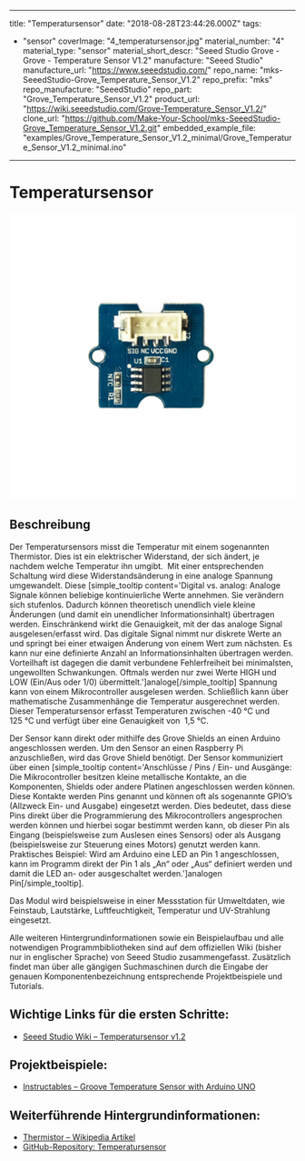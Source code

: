 
---
title: "Temperatursensor"
date: "2018-08-28T23:44:26.000Z"
tags: 
  - "sensor"
coverImage: "4_temperatursensor.jpg"
material_number: "4"
material_type: "sensor"
material_short_descr: "Seeed Studio Grove - Grove - Temperature Sensor V1.2"
manufacture: "Seeed Studio"
manufacture_url: "https://www.seeedstudio.com/"
repo_name: "mks-SeeedStudio-Grove_Temperature_Sensor_V1.2"
repo_prefix: "mks"
repo_manufacture: "SeeedStudio"
repo_part: "Grove_Temperature_Sensor_V1.2"
product_url: "https://wiki.seeedstudio.com/Grove-Temperature_Sensor_V1.2/"
clone_url: "https://github.com/Make-Your-School/mks-SeeedStudio-Grove_Temperature_Sensor_V1.2.git"
embedded_example_file: "examples/Grove_Temperature_Sensor_V1.2_minimal/Grove_Temperature_Sensor_V1.2_minimal.ino"
---


# Temperatursensor

![Temperatursensor](4_temperatursensor.jpg)

## Beschreibung
Der Temperatursensors misst die Temperatur mit einem sogenannten Thermistor. Dies ist ein elektrischer Widerstand, der sich ändert, je nachdem welche Temperatur ihn umgibt.  Mit einer entsprechenden Schaltung wird diese Widerstandsänderung in eine analoge Spannung umgewandelt. Diese \[simple\_tooltip content='Digital vs. analog: Analoge Signale können beliebige kontinuierliche Werte annehmen. Sie verändern sich stufenlos. Dadurch können theoretisch unendlich viele kleine Änderungen (und damit ein unendlicher Informationsinhalt) übertragen werden. Einschränkend wirkt die Genauigkeit, mit der das analoge Signal ausgelesen/erfasst wird. Das digitale Signal nimmt nur diskrete Werte an und springt bei einer etwaigen Änderung von einem Wert zum nächsten. Es kann nur eine definierte Anzahl an Informationsinhalten übertragen werden. Vorteilhaft ist dagegen die damit verbundene Fehlerfreiheit bei minimalsten, ungewollten Schwankungen. Oftmals werden nur zwei Werte HIGH und LOW (Ein/Aus oder 1/0) übermittelt.'\]analoge\[/simple\_tooltip\] Spannung kann von einem Mikrocontroller ausgelesen werden. Schließlich kann über mathematische Zusammenhänge die Temperatur ausgerechnet werden. Dieser Temperatursensor erfasst Temperaturen zwischen -40 °C und 125 °C und verfügt über eine Genauigkeit von  1,5 °C.

Der Sensor kann direkt oder mithilfe des Grove Shields an einen Arduino angeschlossen werden. Um den Sensor an einen Raspberry Pi anzuschließen, wird das Grove Shield benötigt. Der Sensor kommuniziert über einen \[simple\_tooltip content='Anschlüsse / Pins / Ein- und Ausgänge: Die Mikrocontroller besitzen kleine metallische Kontakte, an die Komponenten, Shields oder andere Platinen angeschlossen werden können. Diese Kontakte werden Pins genannt und können oft als sogenannte GPIO’s (Allzweck Ein- und Ausgabe) eingesetzt werden. Dies bedeutet, dass diese Pins direkt über die Programmierung des Mikrocontrollers angesprochen werden können und hierbei sogar bestimmt werden kann, ob dieser Pin als Eingang (beispielsweise zum Auslesen eines Sensors) oder als Ausgang (beispielsweise zur Steuerung eines Motors) genutzt werden kann. Praktisches Beispiel: Wird am Arduino eine LED an Pin 1 angeschlossen, kann im Programm direkt der Pin 1 als „An“ oder „Aus“ definiert werden und damit die LED an- oder ausgeschaltet werden.'\]analogen Pin\[/simple\_tooltip\].

Das Modul wird beispielsweise in einer Messstation für Umweltdaten, wie Feinstaub, Lautstärke, Luftfeuchtigkeit, Temperatur und UV-Strahlung eingesetzt.

Alle weiteren Hintergrundinformationen sowie ein Beispielaufbau und alle notwendigen Programmbibliotheken sind auf dem offiziellen Wiki (bisher nur in englischer Sprache) von Seeed Studio zusammengefasst. Zusätzlich findet man über alle gängigen Suchmaschinen durch die Eingabe der genauen Komponentenbezeichnung entsprechende Projektbeispiele und Tutorials.

<!-- infolist -->
## Wichtige Links für die ersten Schritte:

- [Seeed Studio Wiki – Temperatursensor v1.2](http://wiki.seeedstudio.com/Grove-Temperature_Sensor_V1.2/)

## Projektbeispiele:

- [Instructables – Groove Temperature Sensor with Arduino UNO](https://www.instructables.com/id/Interface-Groove-Temperature-Sensor-With-Arduino-U/)

## Weiterführende Hintergrundinformationen:

- [Thermistor – Wikipedia Artikel](https://de.wikipedia.org/wiki/Thermistor)
- [GitHub-Repository: Temperatursensor](https://github.com/MakeYourSchool/4-Temperatursensor)



